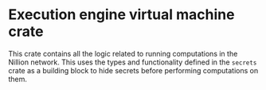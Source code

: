 # Execution engine virtual machine crate

This crate contains all the logic related to running computations in the Nillion network. This uses the types and
functionality defined in the `secrets` crate as a building block to hide secrets before performing computations
on them.
